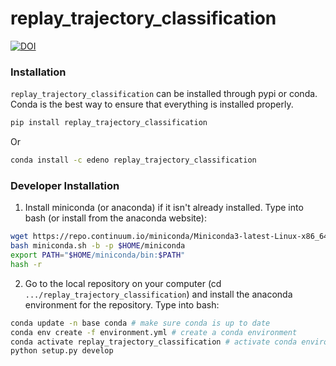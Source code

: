 # replay_trajectory_classification
[![DOI](https://zenodo.org/badge/177004334.svg)](https://zenodo.org/badge/latestdoi/177004334)


### Installation

`replay_trajectory_classification` can be installed through pypi or conda. Conda is the best way to ensure that everything is installed properly.

```bash
pip install replay_trajectory_classification
```
Or

```bash
conda install -c edeno replay_trajectory_classification
```

### Developer Installation ###
1. Install miniconda (or anaconda) if it isn't already installed. Type into bash (or install from the anaconda website):
```bash
wget https://repo.continuum.io/miniconda/Miniconda3-latest-Linux-x86_64.sh -O miniconda.sh;
bash miniconda.sh -b -p $HOME/miniconda
export PATH="$HOME/miniconda/bin:$PATH"
hash -r
```

2. Go to the local repository on your computer (cd `.../replay_trajectory_classification`) and install the anaconda environment for the repository. Type into bash:
```bash
conda update -n base conda # make sure conda is up to date
conda env create -f environment.yml # create a conda environment
conda activate replay_trajectory_classification # activate conda environment
python setup.py develop
```
